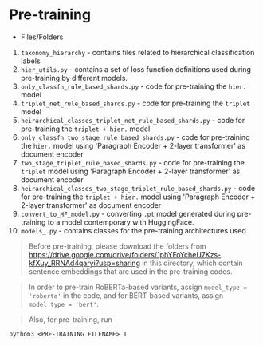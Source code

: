 # Pre-training

- Files/Folders

1. `taxonomy_hierarchy` - contains files related to hierarchical classification labels
2. `hier_utils.py` - contains a set of loss function definitions used during pre-training by different models.
3. `only_classfn_rule_based_shards.py` - code for pre-training the `hier.` model
4. `triplet_net_rule_based_shards.py` - code for pre-training the `triplet` model
5. `heirarchical_classes_triplet_net_rule_based_shards.py` - code for pre-training the `triplet + hier.` model
6. `only_classfn_two_stage_rule_based_shards.py` - code for pre-training the `hier.` model using 'Paragraph Encoder + 2-layer transformer' as document encoder
7. `two_stage_triplet_rule_based_shards.py` - code for pre-training the `triplet` model using 'Paragraph Encoder + 2-layer transformer' as document encoder
8. `heirarchical_classes_two_stage_triplet_rule_based_shards.py` - code for pre-training the `triplet + hier.` model using 'Paragraph Encoder + 2-layer transformer' as document encoder
9. `convert_to_HF_model.py` - converting `.pt` model generated during pre-training to a model contemporary with HuggingFace.
10. `models_.py` - contains classes for the pre-training architectures used.

> Before pre-training, please download the folders from https://drive.google.com/drive/folders/1phYFoYcheU7Kzs-kfXuy_RRNAd4qaryi?usp=sharing in this directory, which contain sentence embeddings that are used in the pre-training codes. 

> In order to pre-train RoBERTa-based variants, assign `model_type = 'roberta'` in the code, and for BERT-based variants, assign `model_type = 'bert'`.

> Also, for pre-training, run 

```
python3 <PRE-TRAINING FILENAME> 1
```

